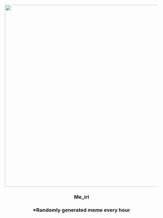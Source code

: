 <p align="center">
        <img src="https://i.redd.it/xsezc7cjhab91.gif" width="600" height="600">
        </p>
        <h3 align="center">Me_irl</h3>
        <h3 align="center">*Randomly generated meme every hour</h3>
    